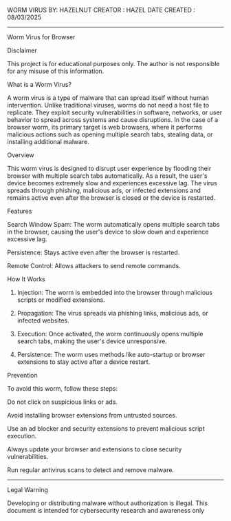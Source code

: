 WORM VIRUS BY: HAZELNUT
CREATOR : HAZEL
DATE CREATED : 08/03/2025

---
Worm Virus for Browser

Disclaimer

This project is for educational purposes only. The author is not responsible for any misuse of this information.

What is a Worm Virus?

A worm virus is a type of malware that can spread itself without human intervention. Unlike traditional viruses, worms do not need a host file to replicate. They exploit security vulnerabilities in software, networks, or user behavior to spread across systems and cause disruptions. In the case of a browser worm, its primary target is web browsers, where it performs malicious actions such as opening multiple search tabs, stealing data, or installing additional malware.

Overview

This worm virus is designed to disrupt user experience by flooding their browser with multiple search tabs automatically. As a result, the user's device becomes extremely slow and experiences excessive lag. The virus spreads through phishing, malicious ads, or infected extensions and remains active even after the browser is closed or the device is restarted.

Features

Search Window Spam: The worm automatically opens multiple search tabs in the browser, causing the user's device to slow down and experience excessive lag.

Persistence: Stays active even after the browser is restarted.

Remote Control: Allows attackers to send remote commands.


How It Works

1. Injection: The worm is embedded into the browser through malicious scripts or modified extensions.


2. Propagation: The virus spreads via phishing links, malicious ads, or infected websites.


3. Execution: Once activated, the worm continuously opens multiple search tabs, making the user's device unresponsive.


4. Persistence: The worm uses methods like auto-startup or browser extensions to stay active after a device restart.



Prevention

To avoid this worm, follow these steps:

Do not click on suspicious links or ads.

Avoid installing browser extensions from untrusted sources.

Use an ad blocker and security extensions to prevent malicious script execution.

Always update your browser and extensions to close security vulnerabilities.

Run regular antivirus scans to detect and remove malware.

---
Legal Warning

Developing or distributing malware without authorization is illegal. This document is intended for cybersecurity research and awareness only

